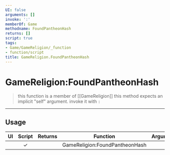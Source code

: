 ```yaml
---
UI: false
arguments: []
invoke: ':'
memberOf: Game
methodname: FoundPantheonHash
returns: []
script: true
tags:
- Game/GameReligion/_function
- function/script
title: GameReligion.FoundPantheonHash
---
```

# GameReligion:FoundPantheonHash
> this function is a member of [[GameReligion]]
> this method expects an implicit "self" argument. invoke it with `:`
-----
## Usage
|  UI | Script | Returns | Function | Arguments |
|:---:|:------:|-------:|:--------:|:---------|
| |✓||GameReligion:FoundPantheonHash||
